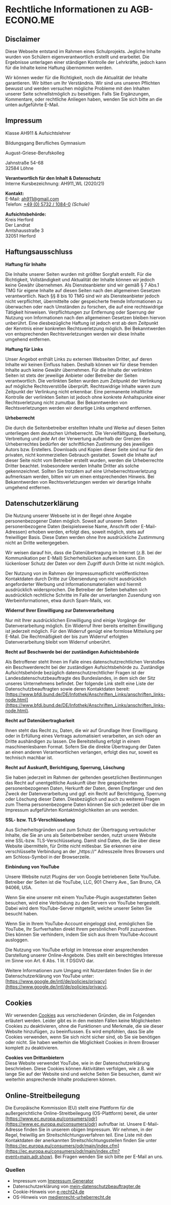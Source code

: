 # Rechtliche Informationen zu AGB-ECONO.ME

## Disclaimer

Diese Webseite entstand im Rahmen eines Schulprojekts. Jegliche Inhalte wurden von Schülern eigenverantwortlich erstellt und erarbeitet. Die Ergebnisse unterlagen einer ständigen Kontrolle der Lehrkräfte, jedoch kann für die Inhalte keine Haftung übernommen werden.

Wir können weder für die Richtigkeit, noch die Aktualität der Inhalte garantieren. Wir bitten um Ihr Verständnis. Wir sind uns unseren Pflichten bewusst und werden versuchen mögliche Probleme mit den Inhalten unserer Seite schnellstmöglich zu beseitigen. Falls Sie Ergänzungen, Kommentare, oder rechtliche Anliegen haben, wenden Sie sich bitte an die unten aufgeführte E-Mail.

## Impressum

Klasse AH911 & Aufsichtslehrer

Bildungsgang Berufliches Gymnasium

August-Griese-Berufskolleg

Jahnstraße 54-68  
32584 Löhne

**Verantwortlich für den Inhalt & Datenschutz**  
Interne Kursbezeichnung: AH911_WL (2020/21)

**Kontakt:**  
E-Mail: [ah911@gmail.com](mailto:ah911@gmail.com)  
Telefon: [+49 (0) 5732 / 1084-0](tel:+49573210840) *(Schule)*

**Aufsichtsbehörde:**  
Kreis Herford  
Der Landrat  
Amtshausstraße 3  
32051 Herford

## Haftungsausschluss

**Haftung für Inhalte**  

Die Inhalte unserer Seiten wurden mit größter Sorgfalt erstellt. Für die Richtigkeit, Vollständigkeit und Aktualität der Inhalte können wir jedoch keine Gewähr übernehmen. Als Diensteanbieter sind wir gemäß § 7 Abs.1 TMG für eigene Inhalte auf diesen Seiten nach den allgemeinen Gesetzen verantwortlich. Nach §§ 8 bis 10 TMG sind wir als Diensteanbieter jedoch nicht verpflichtet, übermittelte oder gespeicherte fremde Informationen zu überwachen oder nach Umständen zu forschen, die auf eine rechtswidrige Tätigkeit hinweisen. Verpflichtungen zur Entfernung oder Sperrung der Nutzung von Informationen nach den allgemeinen Gesetzen bleiben hiervon unberührt. Eine diesbezügliche Haftung ist jedoch erst ab dem Zeitpunkt der Kenntnis einer konkreten Rechtsverletzung möglich. Bei Bekanntwerden von entsprechenden Rechtsverletzungen werden wir diese Inhalte umgehend entfernen.  

**Haftung für Links**  

Unser Angebot enthält Links zu externen Webseiten Dritter, auf deren Inhalte wir keinen Einfluss haben. Deshalb können wir für diese fremden Inhalte auch keine Gewähr übernehmen. Für die Inhalte der verlinkten Seiten ist stets der jeweilige Anbieter oder Betreiber der Seiten verantwortlich. Die verlinkten Seiten wurden zum Zeitpunkt der Verlinkung auf mögliche Rechtsverstöße überprüft. Rechtswidrige Inhalte waren zum Zeitpunkt der Verlinkung nicht erkennbar. Eine permanente inhaltliche Kontrolle der verlinkten Seiten ist jedoch ohne konkrete Anhaltspunkte einer Rechtsverletzung nicht zumutbar. Bei Bekanntwerden von Rechtsverletzungen werden wir derartige Links umgehend entfernen.  

**Urheberrecht**  

Die durch die Seitenbetreiber erstellten Inhalte und Werke auf diesen Seiten unterliegen dem deutschen Urheberrecht. Die Vervielfältigung, Bearbeitung, Verbreitung und jede Art der Verwertung außerhalb der Grenzen des Urheberrechtes bedürfen der schriftlichen Zustimmung des jeweiligen Autors bzw. Erstellers. Downloads und Kopien dieser Seite sind nur für den privaten, nicht kommerziellen Gebrauch gestattet. Soweit die Inhalte auf dieser Seite nicht vom Betreiber erstellt wurden, werden die Urheberrechte Dritter beachtet. Insbesondere werden Inhalte Dritter als solche gekennzeichnet. Sollten Sie trotzdem auf eine Urheberrechtsverletzung aufmerksam werden, bitten wir um einen entsprechenden Hinweis. Bei Bekanntwerden von Rechtsverletzungen werden wir derartige Inhalte umgehend entfernen.  

## Datenschutzerklärung

Die Nutzung unserer Webseite ist in der Regel ohne Angabe personenbezogener Daten möglich. Soweit auf unseren Seiten personenbezogene Daten (beispielsweise Name, Anschrift oder E-Mail-Adressen) erhoben werden, erfolgt dies, soweit möglich, stets auf freiwilliger Basis. Diese Daten werden ohne Ihre ausdrückliche Zustimmung nicht an Dritte weitergegeben.  

Wir weisen darauf hin, dass die Datenübertragung im Internet (z.B. bei der Kommunikation per E-Mail) Sicherheitslücken aufweisen kann. Ein lückenloser Schutz der Daten vor dem Zugriff durch Dritte ist nicht möglich.  

Der Nutzung von im Rahmen der Impressumspflicht veröffentlichten Kontaktdaten durch Dritte zur Übersendung von nicht ausdrücklich angeforderter Werbung und Informationsmaterialien wird hiermit ausdrücklich widersprochen. Die Betreiber der Seiten behalten sich ausdrücklich rechtliche Schritte im Falle der unverlangten Zusendung von Werbeinformationen, etwa durch Spam-Mails, vor.  

**Widerruf Ihrer Einwilligung zur Datenverarbeitung**

Nur mit Ihrer ausdrücklichen Einwilligung sind einige Vorgänge der Datenverarbeitung möglich. Ein Widerruf Ihrer bereits erteilten Einwilligung ist jederzeit möglich. Für den Widerruf genügt eine formlose Mitteilung per E-Mail. Die Rechtmäßigkeit der bis zum Widerruf erfolgten Datenverarbeitung bleibt vom Widerruf unberührt.

**Recht auf Beschwerde bei der zuständigen Aufsichtsbehörde**

Als Betroffener steht Ihnen im Falle eines datenschutzrechtlichen Verstoßes ein Beschwerderecht bei der zuständigen Aufsichtsbehörde zu. Zuständige Aufsichtsbehörde bezüglich datenschutzrechtlicher Fragen ist der Landesdatenschutzbeauftragte des Bundeslandes, in dem sich der Sitz unseres Unternehmens befindet. Der folgende Link stellt eine Liste der Datenschutzbeauftragten sowie deren Kontaktdaten bereit:  [https://www.bfdi.bund.de/DE/Infothek/Anschriften_Links/anschriften_links-node.html](https://www.bfdi.bund.de/DE/Infothek/Anschriften_Links/anschriften_links-node.html).

**Recht auf Datenübertragbarkeit**

Ihnen steht das Recht zu, Daten, die wir auf Grundlage Ihrer Einwilligung oder in Erfüllung eines Vertrags automatisiert verarbeiten, an sich oder an Dritte aushändigen zu lassen. Die Bereitstellung erfolgt in einem maschinenlesbaren Format. Sofern Sie die direkte Übertragung der Daten an einen anderen Verantwortlichen verlangen, erfolgt dies nur, soweit es technisch machbar ist.

**Recht auf Auskunft, Berichtigung, Sperrung, Löschung**

Sie haben jederzeit im Rahmen der geltenden gesetzlichen Bestimmungen das Recht auf unentgeltliche Auskunft über Ihre gespeicherten personenbezogenen Daten, Herkunft der Daten, deren Empfänger und den Zweck der Datenverarbeitung und ggf. ein Recht auf Berichtigung, Sperrung oder Löschung dieser Daten. Diesbezüglich und auch zu weiteren Fragen zum Thema personenbezogene Daten können Sie sich jederzeit über die im Impressum aufgeführten Kontaktmöglichkeiten an uns wenden.

**SSL- bzw. TLS-Verschlüsselung**

Aus Sicherheitsgründen und zum Schutz der Übertragung vertraulicher Inhalte, die Sie an uns als Seitenbetreiber senden, nutzt unsere Website eine SSL-bzw. TLS-Verschlüsselung. Damit sind Daten, die Sie über diese Website übermitteln, für Dritte nicht mitlesbar. Sie erkennen eine verschlüsselte Verbindung an der „https://“ Adresszeile Ihres Browsers und am Schloss-Symbol in der Browserzeile.

**Einbindung von YouTube**

Unsere Website nutzt Plugins der von Google betriebenen Seite YouTube. Betreiber der Seiten ist die YouTube, LLC, 901 Cherry Ave., San Bruno, CA 94066, USA.

Wenn Sie eine unserer mit einem YouTube-Plugin ausgestatteten Seiten besuchen, wird eine Verbindung zu den Servern von YouTube hergestellt. Dabei wird dem YouTube-Server mitgeteilt, welche unserer Seiten Sie besucht haben.

Wenn Sie in Ihrem YouTube-Account eingeloggt sind, ermöglichen Sie YouTube, Ihr Surfverhalten direkt Ihrem persönlichen Profil zuzuordnen. Dies können Sie verhindern, indem Sie sich aus Ihrem YouTube-Account ausloggen.

Die Nutzung von YouTube erfolgt im Interesse einer ansprechenden Darstellung unserer Online-Angebote. Dies stellt ein berechtigtes Interesse im Sinne von Art. 6 Abs. 1 lit. f DSGVO dar.

Weitere Informationen zum Umgang mit Nutzerdaten finden Sie in der Datenschutzerklärung von YouTube unter: [https://www.google.de/intl/de/policies/privacy](https://www.google.de/intl/de/policies/privacy).

## Cookies
Wir verwenden [Cookies](https://www.cookiesandyou.com/)  aus verschiedenen Gründen, die im Folgenden erläutert werden. Leider gibt es in den meisten Fällen keine Möglichkeiten Cookies zu deaktivieren, ohne die Funktionen und Merkmale, die sie dieser Website hinzufügen, zu beeinflussen. Es wird empfohlen, dass Sie alle Cookies verwenden, wenn Sie sich nicht sicher sind, ob Sie sie benötigen oder nicht. Sie haben weiterhin die Möglichkeit Cookies in ihrem Browser komplett zu deaktivieren.

**Cookies von Drittanbietern**  
Diese Website verwendet YouTube, wie in der Datenschutzerklärung beschrieben. Diese Cookies können Aktivitäten verfolgen, wie z.B. wie lange Sie auf der Website sind und welche Seiten Sie besuchen, damit wir weiterhin ansprechende Inhalte produzieren können.

## Online-Streitbeilegung

Die Europäische Kommission (EU) stellt eine Plattform für die außergerichtliche Online-Streitbeilegung (OS-Plattform) bereit, die unter  [https://www.ec.europa.eu/consumers/odr](https://www.ec.europa.eu/consumers/odr)  aufrufbar ist. Unsere E-Mail-Adresse finden Sie in unserem obigen Impressum. Wir nehmen, in der Regel, freiwillig am Streitschlichtungsverfahren teil. Eine Liste mit den Kontaktdaten der anerkannten Streitschlichtungsstellen finden Sie unter  [https://ec.europa.eu/consumers/odr/main/index.cfm](https://ec.europa.eu/consumers/odr/main/index.cfm?event=main.adr.show). Bei Fragen wenden Sie sich bitte per E-Mail an uns.

### Quellen

 - Impressum vom  [Impressum Generator](https://www.impressum-generator.de/)
 - Datenschutzerklärung von [mein-datenschutzbeauftragter.de](http://www.mein-datenschutzbeauftragter.de/)
 - Cookie-Hinweis von [e-recht24.de](https://www.e-recht24.de/)
 - OS-Hinweis von [medienrecht-urheberrecht.de](https://www.medienrecht-urheberrecht.de/)
